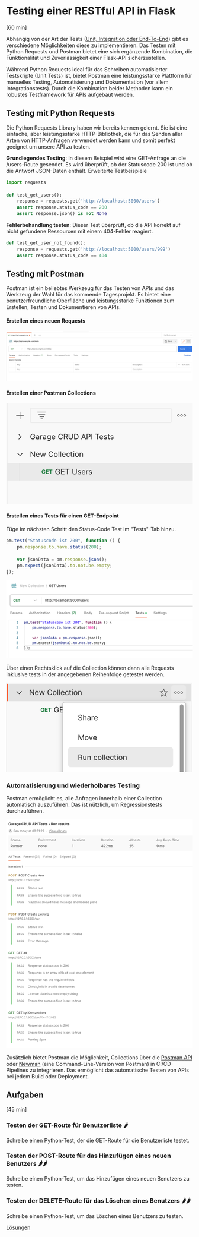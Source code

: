 # Testing einer RESTful API in Flask
[60 min]

Abhängig von der Art der Tests ([Unit, Integration oder End-To-End](#2-umsetzung)) gibt es verschiedene Möglichkeiten diese zu implementieren. Das Testen mit Python Requests und Postman bietet eine sich ergänzende Kombination, die Funktionalität und Zuverlässigkeit einer Flask-API sicherzustellen. 

Während Python Requests ideal für das Schreiben automatisierter Testskripte (Unit Tests) ist, bietet Postman eine leistungsstarke Plattform für manuelles Testing, Automatisierung und Dokumentation (vor allem Integrationstests). Durch die Kombination beider Methoden kann ein robustes Testframework für APIs aufgebaut werden.


## Testing mit Python Requests
Die Python Requests Library haben wir bereits kennen gelernt. Sie ist eine einfache, aber leistungsstarke HTTP-Bibliothek, die für das Senden aller Arten von HTTP-Anfragen verwendet werden kann und somit perfekt geeignet um unsere API zu testen.

**Grundlegendes Testing**: In diesem Beispiel wird eine GET-Anfrage an die /users-Route gesendet. Es wird überprüft, ob der Statuscode 200 ist und ob die Antwort JSON-Daten enthält.
Erweiterte Testbeispiele

```python
import requests

def test_get_users():
    response = requests.get('http://localhost:5000/users')
    assert response.status_code == 200
    assert response.json() is not None
```

**Fehlerbehandlung testen**: Dieser Test überprüft, ob die API korrekt auf nicht gefundene Ressourcen mit einem 404-Fehler reagiert.

```python
def test_get_user_not_found():
    response = requests.get('http://localhost:5000/users/999')
    assert response.status_code == 404
```

## Testing mit Postman
Postman ist ein beliebtes Werkzeug für das Testen von APIs und das Werkzeug der Wahl für das kommende Tagesprojekt. Es bietet eine benutzerfreundliche Oberfläche und leistungsstarke Funktionen zum Erstellen, Testen und Dokumentieren von APIs.

#### Erstellen eines neuen Requests
![Postman Neue GET Query](../../images/postman_get_example.png)

#### Erstellen einer Postman Collections
![Postman Neue Collection](../../images/postman_new_collection_query.png)

#### Erstellen eines Tests für einen GET-Endpoint
Füge im nächsten Schritt den Status-Code Test im "Tests"-Tab hinzu.
```javascript
pm.test("Statuscode ist 200", function () {
    pm.response.to.have.status(200);

    var jsonData = pm.response.json();
    pm.expect(jsonData).to.not.be.empty;
});
```
![Postman Test Sektion](../../images/postman_test_section.png)

Über einen Rechtsklick auf die Collection können dann alle Requests inklusive tests in der angegebenen Reihenfolge getestet werden.

![Postman Test Sektion](../../images/postman_run_collection.png)

### Automatisierung und wiederholbares Testing
Postman ermöglicht es, alle Anfragen innerhalb einer Collection automatisch auszuführen. Das ist nützlich, um Regressionstests durchzuführen.

![Postman Collection Test Run](../../images/postman_collection_run.png)

Zusätzlich bietet Postman die Möglichkeit, Collections über die [Postman API](https://www.postman.com/postman/workspace/postman-public-workspace/documentation/12959542-c8142d51-e97c-46b6-bd77-52bb66712c9a) oder [Newman](https://www.npmjs.com/package/newman) (eine Command-Line-Version von Postman) in CI/CD-Pipelines zu integrieren. Das ermöglicht das automatische Testen von APIs bei jedem Build oder Deployment.


## Aufgaben
[45 min]

### Testen der GET-Route für Benutzerliste 🌶️️
Schreibe einen Python-Test, der die GET-Route für die Benutzerliste testet.

### Testen der POST-Route für das Hinzufügen eines neuen Benutzers 🌶️️🌶️️
Schreibe einen Python-Test, um das Hinzufügen eines neuen Benutzers zu testen.

### Testen der DELETE-Route für das Löschen eines Benutzers 🌶️️🌶️️
Schreibe einen Python-Test, um das Löschen eines Benutzers zu testen.

[Lösungen](./solutions.md)